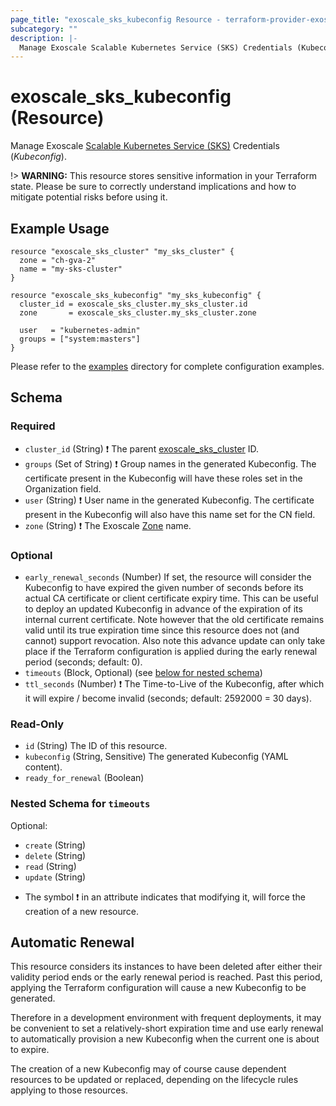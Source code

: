 ```yaml
---
page_title: "exoscale_sks_kubeconfig Resource - terraform-provider-exoscale"
subcategory: ""
description: |-
  Manage Exoscale Scalable Kubernetes Service (SKS) Credentials (Kubeconfig).
---
```


# exoscale_sks_kubeconfig (Resource)

Manage Exoscale [Scalable Kubernetes Service (SKS)](https://community.exoscale.com/documentation/sks/) Credentials (*Kubeconfig*).

!> **WARNING:** This resource stores sensitive information in your Terraform state. Please be sure to correctly understand implications and how to mitigate potential risks before using it.

## Example Usage

```hcl
resource "exoscale_sks_cluster" "my_sks_cluster" {
  zone = "ch-gva-2"
  name = "my-sks-cluster"
}

resource "exoscale_sks_kubeconfig" "my_sks_kubeconfig" {
  cluster_id = exoscale_sks_cluster.my_sks_cluster.id
  zone       = exoscale_sks_cluster.my_sks_cluster.zone

  user   = "kubernetes-admin"
  groups = ["system:masters"]
}
```

Please refer to the [examples](https://github.com/exoscale/terraform-provider-exoscale/tree/master/examples/)
directory for complete configuration examples.

<!-- schema generated by tfplugindocs -->
## Schema

### Required

- `cluster_id` (String) ❗ The parent [exoscale_sks_cluster](./sks_cluster.md) ID.
- `groups` (Set of String) ❗ Group names in the generated Kubeconfig. The certificate present in the Kubeconfig will have these roles set in the Organization field.
- `user` (String) ❗ User name in the generated Kubeconfig. The certificate present in the Kubeconfig will also have this name set for the CN field.
- `zone` (String) ❗ The Exoscale [Zone](https://www.exoscale.com/datacenters/) name.

### Optional

- `early_renewal_seconds` (Number) If set, the resource will consider the Kubeconfig to have expired the given number of seconds before its actual CA certificate or client certificate expiry time. This can be useful to deploy an updated Kubeconfig in advance of the expiration of its internal current certificate. Note however that the old certificate remains valid until its true expiration time since this resource does not (and cannot) support revocation. Also note this advance update can only take place if the Terraform configuration is applied during the early renewal period (seconds; default: 0).
- `timeouts` (Block, Optional) (see [below for nested schema](#nestedblock--timeouts))
- `ttl_seconds` (Number) ❗ The Time-to-Live of the Kubeconfig, after which it will expire / become invalid (seconds; default: 2592000 = 30 days).

### Read-Only

- `id` (String) The ID of this resource.
- `kubeconfig` (String, Sensitive) The generated Kubeconfig (YAML content).
- `ready_for_renewal` (Boolean)

<a id="nestedblock--timeouts"></a>
### Nested Schema for `timeouts`

Optional:

- `create` (String)
- `delete` (String)
- `read` (String)
- `update` (String)

* The symbol ❗ in an attribute indicates that modifying it, will force the creation of a new resource.



## Automatic Renewal

This resource considers its instances to have been deleted after either their validity period ends or the early renewal period is reached. Past this period, applying the Terraform configuration will cause a new Kubeconfig to be generated.

Therefore in a development environment with frequent deployments, it may be convenient to set a relatively-short expiration time and use early renewal to automatically provision a new Kubeconfig when the current one is about to expire.

The creation of a new Kubeconfig may of course cause dependent resources to be updated or replaced, depending on the lifecycle rules applying to those resources.
